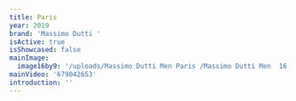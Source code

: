 ```yaml
---
title: Paris
year: 2019
brand: 'Massimo Dutti '
isActive: true
isShowcased: false
mainImage:
  image16by9: '/uploads/Massimo Dutti Men Paris /Massimo Dutti Men  16:9.jpg'
mainVideo: '679042653'
introduction: ''
---
```


